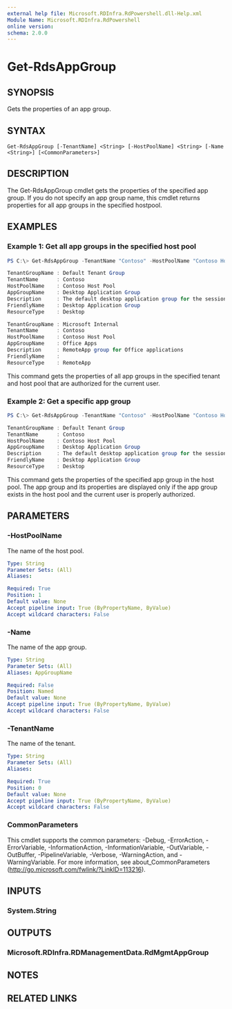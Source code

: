 ```yaml
---
external help file: Microsoft.RDInfra.RdPowershell.dll-Help.xml
Module Name: Microsoft.RDInfra.RdPowershell
online version:
schema: 2.0.0
---
```


# Get-RdsAppGroup

## SYNOPSIS
Gets the properties of an app group.

## SYNTAX

```
Get-RdsAppGroup [-TenantName] <String> [-HostPoolName] <String> [-Name <String>] [<CommonParameters>]
```

## DESCRIPTION
The Get-RdsAppGroup cmdlet gets the properties of the specified app group. If you do not specify an app group name, this cmdlet returns properties for all app groups in the specified hostpool.

## EXAMPLES

### Example 1: Get all app groups in the specified host pool
```powershell
PS C:\> Get-RdsAppGroup -TenantName "Contoso" -HostPoolName "Contoso Host Pool"

TenantGroupName : Default Tenant Group
TenantName      : Contoso
HostPoolName    : Contoso Host Pool
AppGroupName    : Desktop Application Group
Description     : The default desktop application group for the session host pool
FriendlyName    : Desktop Application Group
ResourceType    : Desktop

TenantGroupName : Microsoft Internal
TenantName      : Contoso
HostPoolName    : Contoso Host Pool
AppGroupName    : Office Apps
Description     : RemoteApp group for Office applications
FriendlyName    :
ResourceType    : RemoteApp
```
This command gets the properties of all app groups in the specified tenant and host pool that are authorized for the current user.

### Example 2: Get a specific app group
```powershell
PS C:\> Get-RdsAppGroup -TenantName "Contoso" -HostPoolName "Contoso Host Pool" -Name "Desktop Application Group"

TenantGroupName : Default Tenant Group
TenantName      : Contoso
HostPoolName    : Contoso Host Pool
AppGroupName    : Desktop Application Group
Description     : The default desktop application group for the session host pool
FriendlyName    : Desktop Application Group
ResourceType    : Desktop
```

This command gets the properties of the specified app group in the host pool. The app group and its properties are displayed only if the app group exists in the host pool and the current user is properly authorized.

## PARAMETERS

### -HostPoolName
The name of the host pool.

```yaml
Type: String
Parameter Sets: (All)
Aliases:

Required: True
Position: 1
Default value: None
Accept pipeline input: True (ByPropertyName, ByValue)
Accept wildcard characters: False
```

### -Name
The name of the app group.

```yaml
Type: String
Parameter Sets: (All)
Aliases: AppGroupName

Required: False
Position: Named
Default value: None
Accept pipeline input: True (ByPropertyName, ByValue)
Accept wildcard characters: False
```

### -TenantName
The name of the tenant.

```yaml
Type: String
Parameter Sets: (All)
Aliases:

Required: True
Position: 0
Default value: None
Accept pipeline input: True (ByPropertyName, ByValue)
Accept wildcard characters: False
```

### CommonParameters
This cmdlet supports the common parameters: -Debug, -ErrorAction, -ErrorVariable, -InformationAction, -InformationVariable, -OutVariable, -OutBuffer, -PipelineVariable, -Verbose, -WarningAction, and -WarningVariable. For more information, see about_CommonParameters (http://go.microsoft.com/fwlink/?LinkID=113216).

## INPUTS

### System.String

## OUTPUTS

### Microsoft.RDInfra.RDManagementData.RdMgmtAppGroup

## NOTES

## RELATED LINKS
